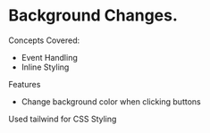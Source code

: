 # Background Changes.

Concepts Covered:

- Event Handling
- Inline Styling

Features

- Change background color when clicking buttons

Used tailwind for CSS Styling
